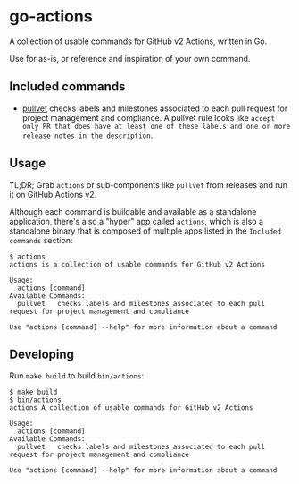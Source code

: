 # go-actions

A collection of usable commands for GitHub v2 Actions, written in Go. 

Use for as-is, or reference and inspiration of your own command.

## Included commands

- [pullvet](https://github.com/variantdev/go-actions/tree/master/cmd/pullvet) checks labels and milestones associated to each pull request for project management and compliance.
   A pullvet rule looks like `accept only PR that does have at least one of these labels and one or more release notes in the description`.

## Usage

TL;DR; Grab `actions` or sub-components like `pullvet` from releases and run it on GitHub Actions v2.

Although each command is buildable and available as a standalone application, there's also a "hyper" app called 
`actions`, which is also a standalone binary that is composed of multiple apps listed in the `Included commands` section:

```
$ actions
actions is a collection of usable commands for GitHub v2 Actions

Usage:
  actions [command]
Available Commands:
  pullvet	checks labels and milestones associated to each pull request for project management and compliance

Use "actions [command] --help" for more information about a command
```

## Developing

Run `make build` to build `bin/actions`:

```
$ make build
$ bin/actions
actions A collection of usable commands for GitHub v2 Actions

Usage:
  actions [command]
Available Commands:
  pullvet	checks labels and milestones associated to each pull request for project management and compliance

Use "actions [command] --help" for more information about a command
```
